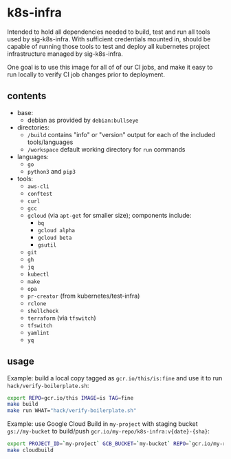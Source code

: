 # k8s-infra

Intended to hold all dependencies needed to build, test and run all tools used by sig-k8s-infra. With sufficient credentials mounted in, should be capable of running those tools to test and deploy all kubernetes project infrastructure managed by sig-k8s-infra.

One goal is to use this image for all of of our CI jobs, and make it easy to run locally to verify CI job changes prior to deployment.

## contents

- base:
  - debian as provided by `debian:bullseye`
- directories:
  - `/build` contains "info" or "version" output for each of the included tools/languages
  - `/workspace` default working directory for `run` commands
- languages:
  - `go`
  - `python3` and `pip3`
- tools:
  - `aws-cli`
  - `conftest`
  - `curl`
  - `gcc`
  - `gcloud` (via `apt-get` for smaller size); components include:
    - `bq`
    - `gcloud alpha`
    - `gcloud beta`
    - `gsutil`
  - `git`
  - `gh`
  - `jq`
  - `kubectl`
  - `make`
  - `opa`
  - `pr-creator` (from kubernetes/test-infra)
  - `rclone`
  - `shellcheck`
  - `terraform` (via `tfswitch`)
  - `tfswitch`
  - `yamlint`
  - `yq`

## usage

Example: build a local copy tagged as `gcr.io/this/is:fine` and use it to run `hack/verify-boilerplate.sh`:

```sh
export REPO=gcr.io/this IMAGE=is TAG=fine
make build
make run WHAT="hack/verify-boilerplate.sh"
```

Example: use Google Cloud Build in `my-project` with staging bucket `gs://my-bucket` to build/push `gcr.io/my-repo/k8s-infra:v{date}-{sha}`:

```sh
export PROJECT_ID=`my-project` GCB_BUCKET=`my-bucket` REPO=`gcr.io/my-repo`
make cloudbuild
```
